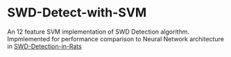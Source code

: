 # SWD-Detect-with-SVM

An 12 feature SVM implementation of SWD Detection algorithm. 
Impmlemented for performance comparison to Neural Network architecture in [SWD-Detection-in-Rats](https://github.com/kutay-ugurlu/SWD-Detection-in-Rats/edit/master/README.md)

